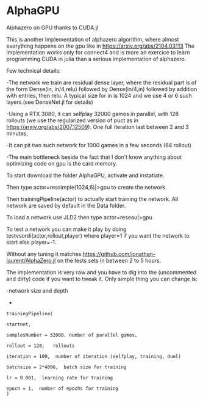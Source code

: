 # AlphaGPU
Alphazero on GPU thanks to CUDA.jl

This is another implementation of alphazero algorithm, where almost everything happens on the gpu like in https://arxiv.org/abs/2104.03113
The implementation works only for connect4 and is more an exercice to learn programming CUDA in julia than a serious implementation of alphazero.

Few technical details:

-The network we train are residual dense layer, where the residual part is of the form Dense(in, in/4,relu) followed by Dense(in/4,in) followed by addition 
with entries, then relu. A typical size for in is 1024 and we use 4 or 6 such layers.(see DenseNet.jl for details)

-Using a RTX 3080, it can selfplay 32000 games in parallel, with 128 rollouts (we use the regularized version of puct as in https://arxiv.org/abs/2007.12509). 
One full iteration last between 2 and 3 minutes.

-It can pit two such network for 1000 games in a few seconds (64 rollout)

-The main bottleneck beside the fact that I don't know anything about optimizing code on gpu is the card memory.


To start download the folder AlphaGPU, activate and instatiate.

Then type actor=ressimple(1024,6)|>gpu to create the network.

Then trainingPipeline(actor) to actually start training the network. All network are saved by default in the Data folder.

To load a network use JLD2 then type actor=reseau|>gpu

To test a network you can make it play by doing testvsordi(actor,rollout,player) where player=1 if you want the network to start else player=-1.

Without any tuning it matches https://github.com/jonathan-laurent/AlphaZero.jl on the tests sets in between 2 to 5 hours.

The implementation is very raw and you have to dig into the (uncommented and dirty) code if you want to tweak it.
Only simple thing you can change is:

-network size and depth

-
    
    trainingPipeline(
    
    startnet,
      
    samplesNumber = 32000, number of parallel games,
        
    rollout = 128,   rollouts
        
    iteration = 100,  number of iteration (selfplay, training, duel)

    batchsize = 2*4096,  batch size for training
    
    lr = 0.001,  learning rate for training
    
    epoch = 1,  number of epochs for training
    )


